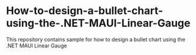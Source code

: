 # How-to-design-a-bullet-chart-using-the-.NET-MAUI-Linear-Gauge
This repository contains sample for how to design a bullet chart using the .NET MAUI Linear Gauge
